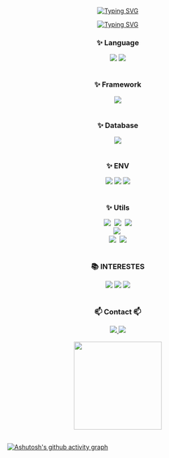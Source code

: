 
<!--타이틀 부분-->
<div align="center">
  
  [![Typing SVG](https://readme-typing-svg.demolab.com?font=Fira+Code&weight=600&size=50&pause=1000&color=387DF7&center=true&vCenter=true&random=true&repeat=true&width=800&height=100&lines=Heejong+Yoon)](https://git.io/typing-svg)
  
  [![Typing SVG](https://readme-typing-svg.demolab.com?font=Fira+Code&weight=600&size=25&pause=1000&color=C7EBF7&center=true&vCenter=true&width=800&height=100&lines=Back-End+Engineer)](https://git.io/typing-svg)
  
</div>

<!--내용 부분-->
<h3 align="center">✨ Language </h3>
<div align="center">
  <img src="https://img.shields.io/badge/Java_17-ED8B00?style=for-the-badge&logo=openjdk&logoColor=white" />
  <img src="https://img.shields.io/badge/python-3670A0?style=for-the-badge&logo=python&logoColor=ffdd54" />
</div>

<br>

<h3 align="center">✨ Framework </h3>
<div align="center">
  <img src="https://img.shields.io/badge/SPRING_BOOT_3.2.2-green?style=for-the-badge&logo=spring&logoColor=white" />
</div>

<br>

<h3 align="center">✨ Database </h3>
<div align="center">
  <img src="https://img.shields.io/badge/MySQL-00000F?style=for-the-badge&logo=mysql&logoColor=white" />
</div>

<br>

<h3 align="center">✨ ENV </h3>
<div align="center">
  <img src="https://img.shields.io/badge/Amazon_AWS-232F3E?style=for-the-badge&logo=amazon-aws&logoColor=white" />
  <img src="https://img.shields.io/badge/Linux-FCC624?style=for-the-badge&logo=linux&logoColor=black" />
  <img src="https://img.shields.io/badge/docker-%230db7ed.svg?style=for-the-badge&logo=docker&logoColor=white" />
</div>

<br>

<h3 align="center">✨ Utils </h3>
<div align="center">
  <img src="https://img.shields.io/badge/git-F05033.svg?style=for-the-badge&logo=git&logoColor=white" />&nbsp
  <img src="https://img.shields.io/badge/github-181717.svg?style=for-the-badge&logo=github&logoColor=white" />&nbsp
  <img src="https://img.shields.io/badge/GitHub_Actions-2088FF?style=for-the-badge&logo=github-actions&logoColor=white" />
  <br>
  <img src="https://img.shields.io/badge/Notion-F3F3F3.svg?style=for-the-badge&logo=notion&logoColor=black" />&nbsp
  <br>
  <img src="https://img.shields.io/badge/IntelliJIDEA-000000.svg?style=for-the-badge&logo=intellij-idea&logoColor=white" />&nbsp
  <img src="https://img.shields.io/badge/VIM-%2311AB00.svg?style=for-the-badge&logo=vim&logoColor=white" />
</div> 

<br>

<h3 align="center">📚 INTERESTES </h3>
<div align="center">
  <img src="https://img.shields.io/badge/REDIS-%23DD0031.svg?style=for-the-badge&logo=redis&logoColor=white" />
  <img src="https://img.shields.io/badge/Apache%20Kafka-000?style=for-the-badge&logo=apachekafka" />
  <img src="https://img.shields.io/badge/kubernetes-%23326ce5.svg?style=for-the-badge&logo=kubernetes&logoColor=white" />
</div>

<br>

<h3 align="center">📫 Contact 📫</h3>
<div align="center">
  <a href="https://velog.io/@huhdy32">
    <img src="https://img.shields.io/badge/Velog-1EBC8F?style=for-the-badge&logo=velog&logoColor=white" />
  </a>
  <a href="mailto:mong3268@gmail.com">
    <img src="https://img.shields.io/badge/mong3268@gmail.com-D14836?style=for-the-badge&logo=gmail&logoColor=white"/>
  </a>
</div>

<br>

<div align="center">
<a href="https://github.com/anuraghazra/github-readme-stats">
  <img height=200 align="center" src="https://github-readme-stats.vercel.app/api?username=huhdy32&show_icons=true&theme=transparent&custom_title=GITHUB_STATUS" />
</a>
</div>

<br>

[![Ashutosh's github activity graph](https://github-readme-activity-graph.vercel.app/graph?username=huhdy32&theme=react-dark&title_color=white)](https://github.com/huhdy32/github-readme-activity-graph)

<br>

<br>
<!-- <a href="https://github.com/anuraghazra/convoychat">
  <img height=200 align="center" src="https://github-readme-stats.vercel.app/api/top-langs?username=anuraghazra&layout=compact&langs_count=8&card_width=320" />
</a> -->

<!--
**huhdy32/huhdy32** is a ✨ _special_ ✨ repository because its `README.md` (this file) appears on your GitHub profile.

Here are some ideas to get you started:

- 🔭 I’m currently working on ...
- 🌱 I’m currently learning ...
- 👯 I’m looking to collaborate on ...
- 🤔 I’m looking for help with ...
- 💬 Ask me about ...
- 📫 How to reach me: ...
- 😄 Pronouns: ...
- ⚡ Fun fact: ...
-->
